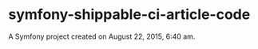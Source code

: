 symfony-shippable-ci-article-code
=================================

A Symfony project created on August 22, 2015, 6:40 am.
